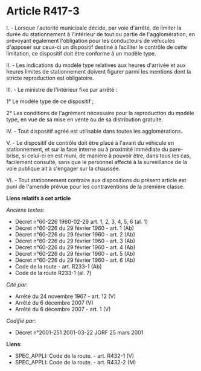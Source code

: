 # Article R417-3

I. - Lorsque l'autorité municipale décide, par voie d'arrêté, de limiter la durée du stationnement à l'intérieur de tout ou
partie de l'agglomération, en prévoyant également l'obligation pour les conducteurs de véhicules d'apposer sur ceux-ci un
dispositif destiné à faciliter le contrôle de cette limitation, ce dispositif doit être conforme à un modèle type.

II. - Les indications du modèle type relatives aux heures d'arrivée et aux heures limites de stationnement doivent figurer
parmi les mentions dont la stricte reproduction est obligatoire.

III. - Le ministre de l'intérieur fixe par arrêté :

1° Le modèle type de ce dispositif ;

2° Les conditions de l'agrément nécessaire pour la reproduction du modèle type, en vue de sa mise en vente ou de sa
distribution gratuite.

IV. - Tout dispositif agréé est utilisable dans toutes les agglomérations.

V. - Le dispositif de contrôle doit être placé à l'avant du véhicule en stationnement, et sur la face interne ou à proximité
immédiate du pare-brise, si celui-ci en est muni, de manière à pouvoir être, dans tous les cas, facilement consulté, sans que
le personnel affecté à la surveillance de la voie publique ait à s'engager sur la chaussée.

VI. - Tout stationnement contraire aux dispositions du présent article est puni de l'amende prévue pour les contraventions de
la première classe.

**Liens relatifs à cet article**

_Anciens textes_:

  - Décret n°60-226 1960-02-29 art. 1, 2, 3, 4, 5, 6 (al. 1)
  - Décret n°60-226 du 29 février 1960 - art. 1 (Ab)
  - Décret n°60-226 du 29 février 1960 - art. 2 (Ab)
  - Décret n°60-226 du 29 février 1960 - art. 3 (Ab)
  - Décret n°60-226 du 29 février 1960 - art. 4 (Ab)
  - Décret n°60-226 du 29 février 1960 - art. 5 (Ab)
  - Décret n°60-226 du 29 février 1960 - art. 6 (Ab)
  - Code de la route - art. R233-1 (Ab)
  - Code de la route R233-1 (al. 7)

_Cité par_:

  - Arrêté du 24 novembre 1967 - art. 12 (V)
  - Arrêté du 6 décembre 2007 (V)
  - Arrêté du 6 décembre 2007 - art. 1 (V)

_Codifié par_:

  - Décret n°2001-251 2001-03-22 JORF 25 mars 2001

**Liens**:

  - SPEC_APPLI: Code de la route. - art. R432-1 (V)
  - SPEC_APPLI: Code de la route. - art. R432-2 (M)
